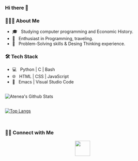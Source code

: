### Hi there 👋

<!--
**AteCastillo/AteCastillo** is a ✨ _special_ ✨ repository because its `README.md` (this file) appears on your GitHub profile.

Here are some ideas to get you started:

- 🔭 I’m currently working on ...
- 🌱 I’m currently learning ...
- 👯 I’m looking to collaborate on ...
- 🤔 I’m looking for help with ...
- 💬 Ask me about ...
- 📫 How to reach me: ...
- 😄 Pronouns: ...
- ⚡ Fun fact: ...
-->


<h3> 👨🏻‍💻 About Me </h3>


- 🎓 &nbsp; Studying computer programming and Economic History.
- 🌱 &nbsp; Enthusiast in Programming, traveling.
- 🔭 &nbsp; Problem-Solving skills & Desing Thinking experience.

<h3>🛠 Tech Stack</h3>

- 💻 &nbsp; Python | C | Bash
- 🌐 &nbsp; HTML | CSS | JavaScript
- 🔧 &nbsp; Emacs | Visual Studio Code
<!--- 🛢 &nbsp; MySQL -->

<br>

<img align="center" src="https://github-readme-stats.vercel.app/api?username=AteCastillo&include_all_commits=true&count_private=true&show_icons=true&line_height=20&title_color=7A7ADB&icon_color=2234AE&text_color=D3D3D3&bg_color=0,000000,130F40&hide=issues" alt="Atenea's Github Stats">


</br>
<br>

[![Top Langs](https://github-readme-stats.vercel.app/api/top-langs/?username=AteCastillo&hide=jupyter%20notebook&layout=compact&text_color=daf7dc&bg_color=151515)](https://github.com/AteCastillo/)


</br>

<h3> 🤝🏻 Connect with Me </h3>
<p align="center">
  &nbsp; <a href="https://www.linkedin.com/in/atenea-castillo-l-2441a384/" target="_blank" rel="noopener noreferrer"><img src="https://img.icons8.com/plasticine/100/000000/linkedin.png" width="50" /></a>
</p>
